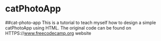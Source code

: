# catPhotoApp
##cat-photo-app
This is a tutorial to teach myself how to design a simple catPhotoApp using HTML.
The original code can be found on HTTPS://www.freecodecamp.org website
